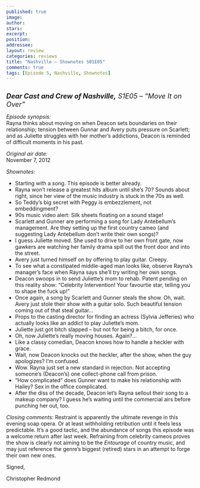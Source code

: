 ```yaml
---
published: true
image:
author: 
stars: 
excerpt: 
position: 
addressee: 
layout: review
categories: reviews
title: "Nashville — Shownotes S01E05"
comments: true
tags: [Episode 5, Nashville, Shownotes]
---
```

<div><p><span class="full-image-block ssNonEditable"><a href="/letters/2012/11/12/nashville-shownotes-s01e05.html"><img src="http://static.squarespace.com/static/5005f6bcc4aa41161b33e89e/5329cf1fe4b07c068ebf74de/5329cf1fe4b07c068ebf7709/1352757074813/Nashville%20S1E05.jpg" alt="" /></a></span></p>
<p><span style="font-size:130%;"><strong><em>Dear Cast and Crew of Nashville,</em></strong><em> S1E05 &ndash; &ldquo;Move It on Over&rdquo;</em></span></p>
<p><em>Episode synopsis:</em><br />Rayna thinks about moving on when Deacon sets boundaries on their relationship; tension between Gunnar and Avery puts pressure on Scarlett; and as Juliette struggles with her mother&#8217;s addictions, Deacon is reminded of difficult moments in his past.</p>
<p><em>Original air date:</em><br />November 7, 2012</p>
<p><em>Shownotes:</em></p>
<ul>
<li>Starting with a song. This episode is better already. </li>
<li>Rayna won&rsquo;t release a greatest hits album until she&rsquo;s 70? Sounds about right, since her view of the music industry is stuck in the 70s as well. </li>
<li>So Teddy&rsquo;s big secret with Peggy is embezzlement, not embeddingment? </li>
<li>90s music video alert: Silk sheets floating on a sound stage!</li>
<li>Scarlett and Gunner are performing a song for Lady Antebellum&rsquo;s management. Are they setting up the first country cameo (and suggesting Lady Antebellum don&rsquo;t write their own songs)?</li>
<li>I guess Juliette moved. She used to drive to her own front gate, now gawkers are watching her family drama spill out the front door and into the street. </li>
<li>Avery just turned himself on by offering to play guitar. Creepy.</li>
<li>To see what a constipated middle-aged man looks like, observe Rayna&rsquo;s manager&rsquo;s face when Rayna says she&rsquo;ll try writing her own songs.</li>
<li>Deacon swoops in to send Juliette&rsquo;s mom to rehab. Patent pending on this reality show: &ldquo;Celebrity Intervention! Your favourtie star, telling you to shape the fuck up!&rdquo;</li>
<li>Once again, a song by Scarlett and Gunner steals the show. Oh, wait. Avery just stole their show with a guitar solo. Such beautiful tension coming out of that steal guitar&hellip;</li>
<li>Props to the casting director for finding an actress (Sylvia Jefferies) who actually looks like an addict to play Juliette&rsquo;s mom. </li>
<li>Juliette just got bitch slapped &ndash; but not for being a bitch, for once. </li>
<li>Oh, now Juliette&rsquo;s really moving houses. Again?&#8230;</li>
<li>Like a classy comedian, Deacon knows how to handle a heckler with grace.</li>
<li>Wait, now Deacon knocks out the heckler, after the show, when the guy apologizes? I&rsquo;m confused.</li>
<li>Wow. Rayna just set a new standard in rejection. Not accepting someone&rsquo;s (Deacon&rsquo;s) one collect-phone call from prison. </li>
<li>&ldquo;How complicated&rdquo; does Gunner want to make his relationship with Hailey? Sex in the office complicated. </li>
<li>After the diss of the decade, Deacon let&rsquo;s Rayna sellout their song to a makeup company? I guess he&rsquo;s waiting until the commercial airs before punching her out, too.</li>
</ul>
<p><em>Closing comments</em>: Restraint is apparently the ultimate revenge in this evening soap opera. Or at least withholding retribution until it feels less predictable. It&rsquo;s a good tactic, and the abundance of songs this episode was a welcome return after last week. Refraining from celebrity cameos proves the show is clearly not aiming to be the <em>Entourage</em> of country music, and may just reference the genre&rsquo;s biggest (retired) stars in an attempt to forge their own new ones.&nbsp;</p>
<p>Signed,</p>
<p>Christopher Redmond</p></div>
